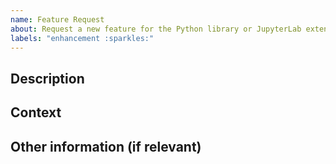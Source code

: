 ```yaml
---
name: Feature Request
about: Request a new feature for the Python library or JupyterLab extension
labels: "enhancement :sparkles:"
---
```


<!--
Thank you for helping us improve our product! Please make sure you have searched for similar issues.

By opening an issue, you agree with atoti's terms of use and privacy policy available at https://www.atoti.io/terms and https://www.atoti.io/privacy-policy
-->

## Description

<!--
Describe the new feature clearly and concisely.
-->

## Context

<!--
Describe the use-case and context that justify the need for this feature.
For example, solving a client's use case with the Python library.
-->

## Other information (if relevant)

<!--
Please provide any other useful information for the feature request.
For instance a Python notebook, with a sample data set, illustrating where the feature would be needed. This can be useful for us to test it once it's ready.
-->
